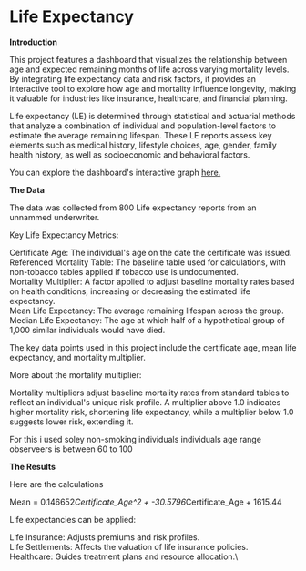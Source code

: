# Life Expectancy

**Introduction**

This project features a dashboard that visualizes the relationship between age and expected remaining months of life across varying mortality levels. By integrating life expectancy data and risk factors, it provides an interactive tool to explore how age and mortality influence longevity, making it valuable for industries like insurance, healthcare, and financial planning.

Life expectancy (LE) is determined through statistical and actuarial methods that analyze a combination of individual and population-level factors to estimate the average remaining lifespan. These LE reports assess key elements such as medical history, lifestyle choices, age, gender, family health history, as well as socioeconomic and behavioral factors.

You can explore the dashboard's interactive graph [here.](https://public.tableau.com/shared/D9JNJPZXX?:display_count=n&:origin=viz_share_link)

**The Data**

The data was collected from 800 Life expectancy reports from an unnammed underwriter.  

Key Life Expectancy Metrics:

Certificate Age: The individual's age on the date the certificate was issued.\
Referenced Mortality Table: The baseline table used for calculations, with non-tobacco tables applied if tobacco use is undocumented.\
Mortality Multiplier: A factor applied to adjust baseline mortality rates based on health conditions, increasing or decreasing the estimated life expectancy.\
Mean Life Expectancy: The average remaining lifespan across the group.\
Median Life Expectancy: The age at which half of a hypothetical group of 1,000 similar individuals would have died.

The key data points used in this project include the certificate age, mean life expectancy, and mortality multiplier.

More about the mortality multiplier: 

Mortality multipliers adjust baseline mortality rates from standard tables to reflect an individual's unique risk profile. A multiplier above 1.0 indicates higher mortality risk, shortening life expectancy, while a multiplier below 1.0 suggests lower risk, extending it.





For this i used soley non-smoking individuals 
individuals age range observeers is between 60 to 100

**The Results**

Here are the calculations 

Mean = 0.146652*Certificate_Age^2 + -30.5796*Certificate_Age + 1615.44


Life expectancies can be applied: 

Life Insurance: Adjusts premiums and risk profiles.\
Life Settlements: Affects the valuation of life insurance policies.\
Healthcare: Guides treatment plans and resource allocation.\



